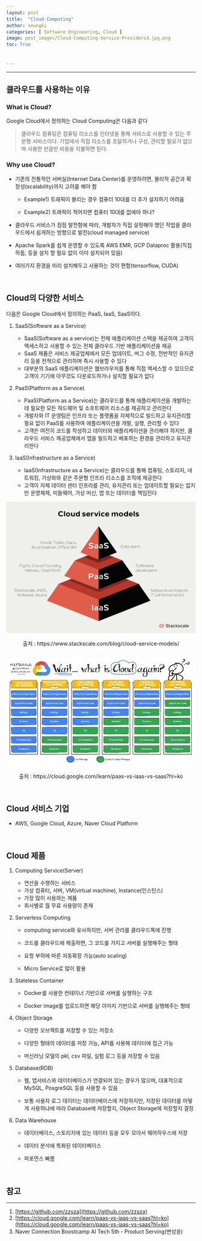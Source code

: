 ```yaml
---
layout: post
title:  "Cloud Computing"
author: seungki
categories: [ Software Engineering, Cloud ]
image: post_images/Cloud-Computing-Service-Providers3.jpg.png
toc: True


---
```

---
## 클라우드를 사용하는 이유
### What is Cloud?
Google Cloud에서 정의하는 Cloud Computing은 다음과 같다
> 클라우드 컴퓨팅은 컴퓨팅 리소스를 인터넷을 통해 서비스로 사용할 수 있는 주문형 서비스이다. 기업에서 직접 리소스를 조달하거나 구성, 관리할 필요가 없으며 사용한 만큼만 비용을 지불하면 된다.

### Why use Cloud?

* 기존의 전통적인 서버실(Internet Data Center)를 운영하려면, 물리적 공간과 확장성(scalability)까지 고려를 해야 함

  * Example1) 트래픽이 몰리는 경우 컴퓨터 10대를 더 추가 설치하기 어려움

  * Example2) 트래픽이 적어지면 컴퓨터 10대를 없애야 하나?


* 클라우드 서비스가 점점 발전함에 따라, 개발자가 직접 설정해야 했던 작업을 클라우드에서 쉽게하는 방향으로 발전(cloud managed service)
* Apache Spark를 쉽게 운영할 수 있도록 AWS EMR, GCP Dataproc 활용(직접 하둡, 등을 설치 할 필요 없이 이미 설치되어 있음)
* 여러가지 환경을 미리 설치해두고 사용하는 것이 편함(tensorflow, CUDA)

<br>

## Cloud의 다양한 서비스

다음은 Google Cloud에서 정의하는 PaaS, IaaS, SaaS이다.

1. SaaS(Software as a Service)
   * SaaS(Software as a service)는 전체 애플리케이션 스택을 제공하여 고객이 액세스하고 사용할 수 있는 전체 클라우드 기반 애플리케이션을 제공
   * SaaS 제품은 서비스 제공업체에서 모든 업데이트, 버그 수정, 전반적인 유지관리 등을 전적으로 관리하며 즉시 사용할 수 있다
   * 대부분의 SaaS 애플리케이션은 웹브라우저를 통해 직접 액세스할 수 있으므로 고객이 기기에 아무것도 다운로드하거나 설치할 필요가 없다

2. PaaS(Platform as a Service)
   * PaaS(Platform as a Service)는 클라우드를 통해 애플리케이션을 개발하는 데 필요한 모든 하드웨어 및 소프트웨어 리소스를 제공하고 관리한다
   * 개발자와 IT 운영팀은 인프라 또는 플랫폼을 자체적으로 빌드하고 유지관리할 필요 없이 PaaS를 사용하여 애플리케이션을 개발, 실행, 관리할 수 있다
   * 고객은 여전히 코드를 작성하고 데이터와 애플리케이션을 관리해야 하지만, 클라우드 서비스 제공업체에서 앱을 빌드하고 배포하는 환경을 관리하고 유지관리한다

3. IaaS(Infrastructure as a Service)
   * IaaS(Infrastructure as a Service)는 클라우드를 통해 컴퓨팅, 스토리지, 네트워킹, 가상화와 같은 주문형 인프라 리소스를 조직에 제공한다
   * 고객이 자체 데이터 센터 인프라를 관리, 유지관리 또는 업데이트할 필요는 없지만 운영체제, 미들웨어, 가상 머신, 앱 또는 데이터를 책임진다

<img src="../post_images/Cloud/cloudservice-2.jpeg" alt="cloudservice-2" style="zoom:67%;" class="center-image"/>

<p align="center">출처 : https://www.stackscale.com/blog/cloud-service-models/</p>

<br>

<img src="../post_images/Cloud/cloud -1.jpeg" alt="cloud -1"  class="center-image"/>

<p align="center">출처 : https://cloud.google.com/learn/paas-vs-iaas-vs-saas?hl=ko</p>

<br>

## Cloud 서비스 기업

* AWS, Google Cloud, Azure, Naver Cloud Platform

<br>

## Cloud 제품

1. Computing Service(Server)
   * 연산을 수행하는 서비스
   * 가상 컴퓨터, 서버, VM(virtual machine), Instance(인스턴스)
   * 가장 많이 사용하는 제품
   * 회사별로 월 무료 사용량이 존재

2. Serverless Computing

   * computing service와 유사하지만, 서버 관리를 클라우드쪽에 진행

   * 코드를 클라우드에 제출하면, 그 코드를 가지고 서버를 실행해주는 형태

   * 요청 부하에 따른 자동확장 가능(auto scaling)

   * Micro Service로 많이 활용


3. Stateless Container

   * Docker를 사용한 컨테이너 기반으로 서버를 실행하는 구조

   * Docker image를 업로드하면 해당 이미지 기반으로 서버를 실행해주는 형태


4. Object Storage

   * 다양한 오브젝트를 저장할 수 있는 저장소

   * 다양한 형태의 데이터를 저장 가능, API를 사용해 데이터에 접근 가능

   * 머신러닝 모델의 pkl, csv 파일, 실험 로그 등을 저장할 수 있음


5. Database(RDB)

   * 웹, 앱서비스와 데이터베이스가 연결되어 있는 경우가 많으며, 대표적으로 MySQL, PosgreSQL 등을 사용할 수 있음

   * 보통 사용자 로그 데이터는 데이터베이스에 저장하지만, 저장된 데이터를 어떻게 사용하냐에 따라 Database에 저장할지, Object Storage에 저장할지 결정


6. Data Warehouse

   * 데이터베이스, 스토리지에 있는 데이터 등을 모두 모아서 웨어하우스에 저장

   * 데이터 분석에 특화된 데이터베이스

   * 퍼포먼스 빠름


<br>

## 참고

---

1. [https://github.com/zzsza](https://github.com/zzsza)
2. [https://cloud.google.com/learn/paas-vs-iaas-vs-saas?hl=ko](https://cloud.google.com/learn/paas-vs-iaas-vs-saas?hl=ko)
3. Naver Connection Boostcamp AI Tech 5th - Product Serving(변성윤)

